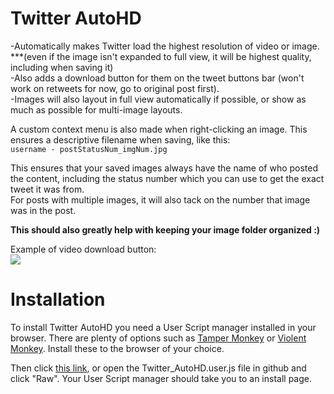 # Twitter AutoHD
-Automatically makes Twitter load the highest resolution of video or image.<br/> 
***(even if the image isn't expanded to full view, it will be highest quality, including when saving it)<br/>
-Also adds a download button for them on the tweet buttons bar (won't work on retweets for now, go to original post first).<br/>
-Images will also layout in full view automatically if possible, or show as much as possible for multi-image layouts.<br/>

A custom context menu is also made when right-clicking an image. This ensures a descriptive filename when saving, like this:</br>
`username - postStatusNum_imgNum.jpg`

This ensures that your saved images always have the name of who posted the content, including the status number which you can use to get the exact tweet it was from.<br/>
For posts with multiple images, it will also tack on the number that image was in the post.

<b>This should also greatly help with keeping your image folder organized :)</b>

Example of video download button:<br/>
<img src="https://i.gyazo.com/3ef79354c0f4ef8b0a8106d377501cc4.gif"/>

# Installation
To install Twitter AutoHD you need a User Script manager installed in your browser. There are plenty of options such as [Tamper Monkey](https://www.tampermonkey.net/) or [Violent Monkey](https://github.com/violentmonkey/violentmonkey). Install these to the browser of your choice.

Then click [this link](https://github.com/Invertex/Twitter-AutoHD/raw/master/Twitter_AutoHD.user.js), or open the Twitter_AutoHD.user.js file in github and click "Raw". Your User Script manager should take you to an install page.
